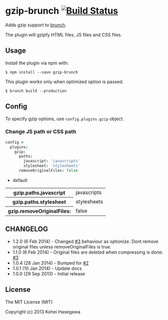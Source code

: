 # gzip-brunch [![Build Status](https://secure.travis-ci.org/banyan/gzip-brunch.png?branch=master)](http://travis-ci.org/banyan/gzip-brunch)

Adds gzip support to [brunch](http://brunch.io).

The plugin will gzipfy HTML files, JS files and CSS files.

## Usage

Install the plugin via npm with:

```
$ npm install --save gzip-brunch
```

This plugin works only when optimized option is passed.

```
$ brunch build --production
```

## Config

To specify gzip options, use `config.plugins.gzip` object.

### Change JS path or CSS path

```coffeescript
config =
  plugins:
    gzip:
      paths:
        javascript: 'javascripts'
        stylesheet: 'stylesheets'
      removeOriginalFiles: false
```

* default

<table>
  <tr>
    <th>gzip.paths.javascript</th>
    <td>javascripts</td>
  </tr>
  <tr>
    <th>gzip.paths.stylesheet</th>
    <td>stylesheets</td>
  </tr>
  <tr>
    <th>gzip.removeOriginalFiles:</th>
    <td>false</td>
  </tr>
</table>

## CHANGELOG

* 1.2.0 (6 Feb 2014)  - Changed [#3](https://github.com/banyan/gzip-brunch/pull/3) behaviour as optionize. Dont remove original files unless removeOriginalFiles is true.
* 1.1.0 (6 Feb 2014)  - Original files are deleted when compressing is done: [#3](https://github.com/banyan/gzip-brunch/pull/3)
* 1.0.4 (28 Jan 2014) - Bumped for [#2](https://github.com/banyan/gzip-brunch/issues/2)
* 1.0.1 (10 Jan 2014) - Update docs
* 1.0.0 (29 Sep 2013) - Initial release

## License

The MIT License (MIT)

Copyright (c) 2013 Kohei Hasegawa
